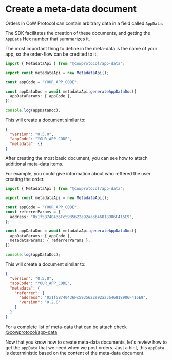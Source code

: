 # Create a meta-data document

Orders in CoW Protocol can contain arbitrary data in a field called `AppData`.

The SDK facilitates the creation of these documents, and getting the `AppData` Hex number that summarizes it.

The most important thing to define in the meta-data is the name of your app, so the order-flow can be credited to it.

```typescript
import { MetadataApi } from "@cowprotocol/app-data";

export const metadataApi = new MetadataApi();

const appCode = "YOUR_APP_CODE";

const appDataDoc = await metadataApi.generateAppDataDoc({
  appDataParams: { appCode },
});

console.log(appDataDoc);
```

This will create a document similar to:

```json
{
  "version": "0.5.0",
  "appCode": "YOUR_APP_CODE",
  "metadata": {}
}
```

After creating the most basic document, you can see how to attach additional meta-data items.

For example, you could give information about who reffered the user creating the order.

```typescript
import { MetadataApi } from "@cowprotocol/app-data";

export const metadataApi = new MetadataApi();

const appCode = "YOUR_APP_CODE";
const referrerParams = {
  address: "0x1f5B740436Fc5935622e92aa3b46818906F416E9",
};

const appDataDoc = await metadataApi.generateAppDataDoc({
  appDataParams: { appCode },
  metadataParams: { referrerParams },
});

console.log(appDataDoc);
```

This will create a document similar to:

```json
{
  "version": "0.5.0",
  "appCode": "YOUR_APP_CODE",
  "metadata": {
    "referrer": {
      "address": "0x1f5B740436Fc5935622e92aa3b46818906F416E9",
      "version": "0.2.0"
    }
  }
}
```

For a complete list of meta-data that can be attach check [@cowprotocol/app-data](https://github.com/cowprotocol/app-data)

Now that you know how to create meta-data documents, let's review how to get the `appData` that we need when we post orders. Just a hint, this `appData` is deterministic based on the content of the meta-data document.
